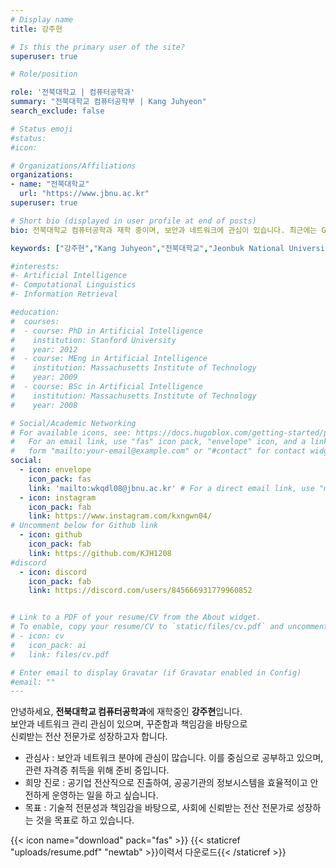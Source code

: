 ```yaml
---
# Display name
title: 강주현

# Is this the primary user of the site?
superuser: true

# Role/position

role: '전북대학교 | 컴퓨터공학과'
summary: "전북대학교 컴퓨터공학부 | Kang Juhyeon"
search_exclude: false

# Status emoji
#status:
#icon:

# Organizations/Affiliations
organizations:
- name: "전북대학교"
  url: "https://www.jbnu.ac.kr"
superuser: true

# Short bio (displayed in user profile at end of posts)
bio: 전북대학교 컴퓨터공학과 재학 중이며, 보안과 네트워크에 관심이 있습니다. 최근에는 GitHub Pages와 Hugo를 활용해 정적 웹 배포 자동화를 실습하고 있습니다.

keywords: ["강주현","Kang Juhyeon","전북대학교","Jeonbuk National University","컴퓨터공학부","JBNU","포트폴리오"]

#interests:
#- Artificial Intelligence
#- Computational Linguistics
#- Information Retrieval

#education:
#  courses:
#  - course: PhD in Artificial Intelligence
#    institution: Stanford University
#    year: 2012
#  - course: MEng in Artificial Intelligence
#    institution: Massachusetts Institute of Technology
#    year: 2009
#  - course: BSc in Artificial Intelligence
#    institution: Massachusetts Institute of Technology
#    year: 2008

# Social/Academic Networking
# For available icons, see: https://docs.hugoblox.com/getting-started/page-builder/#icons
#   For an email link, use "fas" icon pack, "envelope" icon, and a link in the
#   form "mailto:your-email@example.com" or "#contact" for contact widget.
social:
  - icon: envelope
    icon_pack: fas
    link: 'mailto:wkqdl08@jbnu.ac.kr' # For a direct email link, use "mailto:test@example.org".
  - icon: instagram
    icon_pack: fab
    link: https://www.instagram.com/kxngwn04/
# Uncomment below for Github link
  - icon: github
    icon_pack: fab
    link: https://github.com/KJH1208
#discord
  - icon: discord
    icon_pack: fab
    link: https://discord.com/users/845666931779960852


# Link to a PDF of your resume/CV from the About widget.
# To enable, copy your resume/CV to `static/files/cv.pdf` and uncomment the lines below.
# - icon: cv
#   icon_pack: ai
#   link: files/cv.pdf

# Enter email to display Gravatar (if Gravatar enabled in Config)
#email: ""
---
```


안녕하세요, **전북대학교 컴퓨터공학과**에 재학중인 **강주현**입니다.<br>
보안과 네트워크 관리 관심이 있으며, 꾸준함과 책임감을 바탕으로 <br> 신뢰받는 전산 전문가로 성장하고자 합니다.  


- 관심사 : 보안과 네트워크 분야에 관심이 많습니다. 이를 중심으로 공부하고 있으며, 관련 자격증 취득을 위해 준비 중입니다.
- 희망 진로 : 공기업 전산직으로 진출하여, 공공기관의 정보시스템을 효율적이고 안전하게 운영하는 일을 하고 싶습니다.
- 목표 : 기술적 전문성과 책임감을 바탕으로, 사회에 신뢰받는 전산 전문가로 성장하는 것을 목표로 하고 있습니다.


{{< icon name="download" pack="fas" >}} {{< staticref "uploads/resume.pdf" "newtab" >}}이력서 다운로드{{< /staticref >}}
